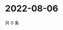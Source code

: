 # 2022-08-06

共 0 条

<!-- BEGIN WEIBO -->
<!-- 最后更新时间 Sat Aug 06 2022 21:16:23 GMT+0800 (China Standard Time) -->

<!-- END WEIBO -->
